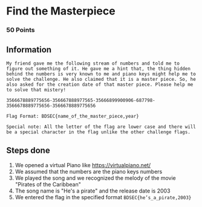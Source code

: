 # Find the Masterpiece 
### 50 Points

## Information

    My friend gave me the following stream of numbers and told me to figure out something of it. He gave me a hint that, the thing hidden behind the numbers is very known to me and piano keys might help me to solve the challenge. He also claimed that it is a master piece. So, he also asked for the creation date of that master piece. Please help me to solve that mistery!

    3566678889775656-356667888977565-35666899900906-687798-3566678889775656-3566678889775656

    Flag Format: BDSEC{name_of_the_master_piece,year}

    Special note: All the letter of the flag are lower case and there will be a special character in the flag unlike the other challenge flags.


## Steps done

1. We opened a virtual Piano like https://virtualpiano.net/ 
2. We assumed that the numbers are the piano keys numbers
3. We played the song and we recognized the melody of the movie "Pirates of the Caribbean"
4. The song name is "He's a pirate" and the release date is 2003
5. We entered the flag in the specified format `BDSEC{he’s_a_pirate,2003}`
